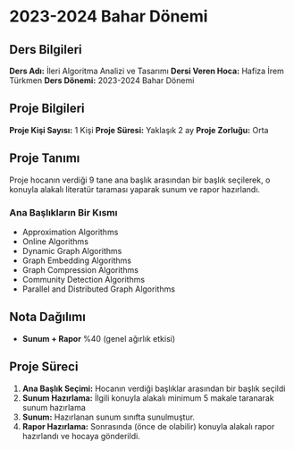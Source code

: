 # 2023-2024 Bahar Dönemi

## Ders Bilgileri
**Ders Adı:** İleri Algoritma Analizi ve Tasarımı
**Dersi Veren Hoca:** Hafiza İrem Türkmen 
**Ders Dönemi:** 2023-2024 Bahar Dönemi  

## Proje Bilgileri
**Proje Kişi Sayısı:** 1 Kişi
**Proje Süresi:** Yaklaşık 2 ay
**Proje Zorluğu:** Orta

## Proje Tanımı
Proje hocanın verdiği 9 tane ana başlık arasından bir başlık seçilerek, o konuyla alakalı literatür taraması yaparak sunum ve rapor hazırlandı.
### Ana Başlıkların Bir Kısmı
- Approximation Algorithms
- Online Algorithms 
- Dynamic Graph Algorithms 
- Graph Embedding Algorithms 
- Graph Compression Algorithms
- Community Detection Algorithms
- Parallel and Distributed Graph Algorithms 

## Nota Dağılımı
* **Sunum + Rapor** %40 (genel ağırlık etkisi)

## Proje Süreci
1. **Ana Başlık Seçimi:** Hocanın verdiği başlıklar arasından bir başlık seçildi
1. **Sunum Hazırlama:** İlgili konuyla alakalı minimum 5 makale taranarak sunum hazırlama
1. **Sunum:** Hazırlanan sunum sınıfta sunulmuştur.
1. **Rapor Hazırlama:** Sonrasında (önce de olabilir) konuyla alakalı rapor hazırlandı ve hocaya gönderildi.

